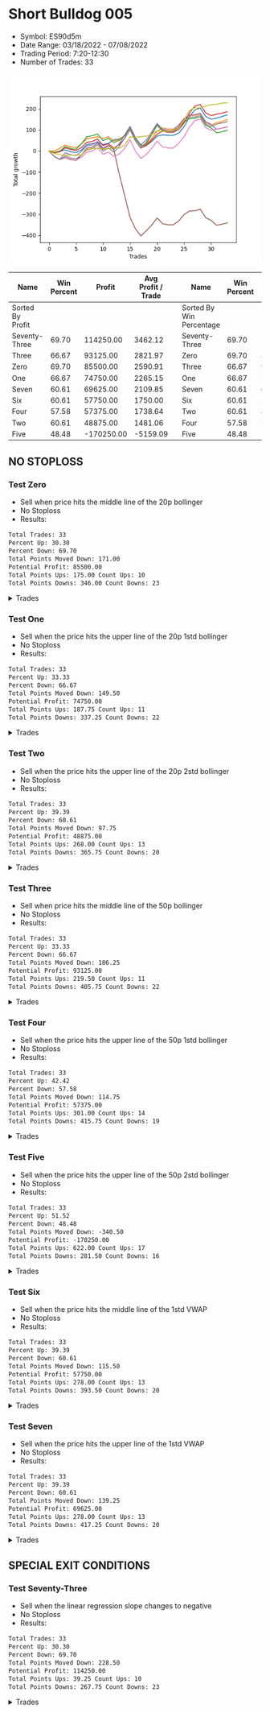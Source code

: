 # Short Bulldog 005 
- Symbol: ES90d5m
- Date Range: 03/18/2022 - 07/08/2022
- Trading Period: 7:20-12:30
- Number of Trades: 33

![Plot](ShortBulldog005ES90d5m.png)

| Name | Win Percent | Profit | Avg Profit / Trade |     | Name | Win Percent | Profit | Avg Profit / Trade |
| ---- | ----------- | ------ | ------------------ | --- | ---- | ----------- | ------ | ------------------ |
| Sorted By <br> Profit | | | | | Sorted By <br> Win Percentage ||||
| Seventy-Three | 69.70 | 114250.00 | 3462.12 |     | Seventy-Three | 69.70 | 114250.00 | 3462.12 |
| Three | 66.67 | 93125.00 | 2821.97 |     | Zero | 69.70 | 85500.00 | 2590.91 |
| Zero | 69.70 | 85500.00 | 2590.91 |     | Three | 66.67 | 93125.00 | 2821.97 |
| One | 66.67 | 74750.00 | 2265.15 |     | One | 66.67 | 74750.00 | 2265.15 |
| Seven | 60.61 | 69625.00 | 2109.85 |     | Seven | 60.61 | 69625.00 | 2109.85 |
| Six | 60.61 | 57750.00 | 1750.00 |     | Six | 60.61 | 57750.00 | 1750.00 |
| Four | 57.58 | 57375.00 | 1738.64 |     | Two | 60.61 | 48875.00 | 1481.06 |
| Two | 60.61 | 48875.00 | 1481.06 |     | Four | 57.58 | 57375.00 | 1738.64 |
| Five | 48.48 | -170250.00 | -5159.09 |     | Five | 48.48 | -170250.00 | -5159.09 |

## NO STOPLOSS

### Test Zero
* Sell when price hits the middle line of the 20p bollinger
* No Stoploss
* Results:
```
Total Trades: 33
Percent Up: 30.30
Percent Down: 69.70
Total Points Moved Down: 171.00
Potential Profit: 85500.00
Total Points Ups: 175.00 Count Ups: 10
Total Points Downs: 346.00 Count Downs: 23
```

<details><summary>Trades</summary>

<code>In: 2022-03-24 08:05:00		Out: 2022-03-24 09:25:00		Total Position Time: 80:00		Total Move Down: -7.50		Total to Date: -7.50</code> <br />
<code>In: 2022-03-24 08:30:00		Out: 2022-03-24 09:25:00		Total Position Time: 55:00		Total Move Down: 6.00		Total to Date: -1.50</code> <br />
<code>In: 2022-03-25 07:25:00		Out: 2022-03-25 08:07:45		Total Position Time: 42:45		Total Move Down: 6.50		Total to Date: 5.00</code> <br />
<code>In: 2022-03-28 12:00:00		Out: 2022-03-28 12:50:00		Total Position Time: 50:00		Total Move Down: -8.50		Total to Date: -3.50</code> <br />
<code>In: 2022-03-29 12:10:00		Out: 2022-03-29 12:50:00		Total Position Time: 40:00		Total Move Down: -4.25		Total to Date: -7.75</code> <br />
<code>In: 2022-04-06 10:50:00		Out: 2022-04-06 11:00:10		Total Position Time: 10:10		Total Move Down: 13.25		Total to Date: 5.50</code> <br />
<code>In: 2022-04-06 11:05:00		Out: 2022-04-06 11:10:10		Total Position Time: 05:10		Total Move Down: 24.75		Total to Date: 30.25</code> <br />
<code>In: 2022-04-07 12:15:00		Out: 2022-04-07 12:50:00		Total Position Time: 35:00		Total Move Down: 4.75		Total to Date: 35.00</code> <br />
<code>In: 2022-04-08 08:05:00		Out: 2022-04-08 09:15:55		Total Position Time: 70:55		Total Move Down: 7.00		Total to Date: 42.00</code> <br />
<code>In: 2022-04-13 08:05:00		Out: 2022-04-13 10:34:30		Total Position Time: 149:30		Total Move Down: -11.50		Total to Date: 30.50</code> <br />
<code>In: 2022-04-20 10:45:00		Out: 2022-04-20 11:13:35		Total Position Time: 28:35		Total Move Down: 5.75		Total to Date: 36.25</code> <br />
<code>In: 2022-04-25 11:35:00		Out: 2022-04-25 12:07:25		Total Position Time: 32:25		Total Move Down: 16.75		Total to Date: 53.00</code> <br />
<code>In: 2022-05-04 09:40:00		Out: 2022-05-04 10:50:05		Total Position Time: 70:05		Total Move Down: 4.00		Total to Date: 57.00</code> <br />
<code>In: 2022-05-04 11:05:00		Out: 2022-05-04 11:10:10		Total Position Time: 05:10		Total Move Down: 15.00		Total to Date: 72.00</code> <br />
<code>In: 2022-05-04 11:30:00		Out: 2022-05-04 11:35:10		Total Position Time: 05:10		Total Move Down: 40.75		Total to Date: 112.75</code> <br />
<code>In: 2022-05-04 11:55:00		Out: 2022-05-04 12:50:00		Total Position Time: 55:00		Total Move Down: -53.75		Total to Date: 59.00</code> <br />
<code>In: 2022-05-04 12:15:00		Out: 2022-05-04 12:50:00		Total Position Time: 35:00		Total Move Down: -34.00		Total to Date: 25.00</code> <br />
<code>In: 2022-05-16 10:35:00		Out: 2022-05-16 11:52:30		Total Position Time: 77:30		Total Move Down: 0.25		Total to Date: 25.25</code> <br />
<code>In: 2022-05-19 08:50:00		Out: 2022-05-19 09:34:10		Total Position Time: 44:10		Total Move Down: 20.00		Total to Date: 45.25</code> <br />
<code>In: 2022-05-19 12:05:00		Out: 2022-05-19 12:18:25		Total Position Time: 13:25		Total Move Down: 25.00		Total to Date: 70.25</code> <br />
<code>In: 2022-05-24 10:55:00		Out: 2022-05-24 11:48:35		Total Position Time: 53:35		Total Move Down: 6.25		Total to Date: 76.50</code> <br />
<code>In: 2022-05-25 11:35:00		Out: 2022-05-25 12:49:20		Total Position Time: 74:20		Total Move Down: -2.25		Total to Date: 74.25</code> <br />
<code>In: 2022-05-27 12:10:00		Out: 2022-05-27 12:50:00		Total Position Time: 40:00		Total Move Down: -0.25		Total to Date: 74.00</code> <br />
<code>In: 2022-05-31 09:05:00		Out: 2022-05-31 10:16:00		Total Position Time: 71:00		Total Move Down: 10.50		Total to Date: 84.50</code> <br />
<code>In: 2022-06-15 11:00:00		Out: 2022-06-15 11:05:10		Total Position Time: 05:10		Total Move Down: 30.75		Total to Date: 115.25</code> <br />
<code>In: 2022-06-15 11:45:00		Out: 2022-06-15 11:58:10		Total Position Time: 13:10		Total Move Down: 47.50		Total to Date: 162.75</code> <br />
<code>In: 2022-06-15 11:50:00		Out: 2022-06-15 11:58:10		Total Position Time: 08:10		Total Move Down: 32.75		Total to Date: 195.50</code> <br />
<code>In: 2022-06-21 12:05:00		Out: 2022-06-21 12:35:35		Total Position Time: 30:35		Total Move Down: 8.00		Total to Date: 203.50</code> <br />
<code>In: 2022-07-05 10:40:00		Out: 2022-07-05 12:50:00		Total Position Time: 130:00		Total Move Down: -40.00		Total to Date: 163.50</code> <br />
<code>In: 2022-07-05 11:40:00		Out: 2022-07-05 12:50:00		Total Position Time: 70:00		Total Move Down: -13.00		Total to Date: 150.50</code> <br />
<code>In: 2022-07-06 11:00:00		Out: 2022-07-06 11:11:35		Total Position Time: 11:35		Total Move Down: 5.50		Total to Date: 156.00</code> <br />
<code>In: 2022-07-06 11:45:00		Out: 2022-07-06 12:49:20		Total Position Time: 64:20		Total Move Down: 7.50		Total to Date: 163.50</code> <br />
<code>In: 2022-07-07 12:20:00		Out: 2022-07-07 12:38:25		Total Position Time: 18:25		Total Move Down: 7.50		Total to Date: 171.00</code> <br />


</details>

### Test One
* Sell when the price hits the upper line of the 20p 1std bollinger
* No Stoploss
* Results:
```
Total Trades: 33
Percent Up: 33.33
Percent Down: 66.67
Total Points Moved Down: 149.50
Potential Profit: 74750.00
Total Points Ups: 187.75 Count Ups: 11
Total Points Downs: 337.25 Count Downs: 22
```

<details><summary>Trades</summary>

<code>In: 2022-03-24 08:05:00		Out: 2022-03-24 09:34:05		Total Position Time: 89:05		Total Move Down: -0.25		Total to Date: -0.25</code> <br />
<code>In: 2022-03-24 08:30:00		Out: 2022-03-24 09:34:05		Total Position Time: 64:05		Total Move Down: 13.25		Total to Date: 13.00</code> <br />
<code>In: 2022-03-25 07:25:00		Out: 2022-03-25 08:09:20		Total Position Time: 44:20		Total Move Down: 15.50		Total to Date: 28.50</code> <br />
<code>In: 2022-03-28 12:00:00		Out: 2022-03-28 12:50:00		Total Position Time: 50:00		Total Move Down: -8.50		Total to Date: 20.00</code> <br />
<code>In: 2022-03-29 12:10:00		Out: 2022-03-29 12:50:00		Total Position Time: 40:00		Total Move Down: -4.25		Total to Date: 15.75</code> <br />
<code>In: 2022-04-06 10:50:00		Out: 2022-04-06 11:09:45		Total Position Time: 19:45		Total Move Down: 17.75		Total to Date: 33.50</code> <br />
<code>In: 2022-04-06 11:05:00		Out: 2022-04-06 11:10:10		Total Position Time: 05:10		Total Move Down: 24.75		Total to Date: 58.25</code> <br />
<code>In: 2022-04-07 12:15:00		Out: 2022-04-07 12:50:00		Total Position Time: 35:00		Total Move Down: 4.75		Total to Date: 63.00</code> <br />
<code>In: 2022-04-08 08:05:00		Out: 2022-04-08 10:13:40		Total Position Time: 128:40		Total Move Down: 4.25		Total to Date: 67.25</code> <br />
<code>In: 2022-04-13 08:05:00		Out: 2022-04-13 10:47:30		Total Position Time: 162:30		Total Move Down: -8.00		Total to Date: 59.25</code> <br />
<code>In: 2022-04-20 10:45:00		Out: 2022-04-20 11:17:15		Total Position Time: 32:15		Total Move Down: 8.75		Total to Date: 68.00</code> <br />
<code>In: 2022-04-25 11:35:00		Out: 2022-04-25 12:50:00		Total Position Time: 75:00		Total Move Down: -20.25		Total to Date: 47.75</code> <br />
<code>In: 2022-05-04 09:40:00		Out: 2022-05-04 11:07:25		Total Position Time: 87:25		Total Move Down: 6.75		Total to Date: 54.50</code> <br />
<code>In: 2022-05-04 11:05:00		Out: 2022-05-04 11:10:55		Total Position Time: 05:55		Total Move Down: 18.75		Total to Date: 73.25</code> <br />
<code>In: 2022-05-04 11:30:00		Out: 2022-05-04 11:35:10		Total Position Time: 05:10		Total Move Down: 40.75		Total to Date: 114.00</code> <br />
<code>In: 2022-05-04 11:55:00		Out: 2022-05-04 12:50:00		Total Position Time: 55:00		Total Move Down: -53.75		Total to Date: 60.25</code> <br />
<code>In: 2022-05-04 12:15:00		Out: 2022-05-04 12:50:00		Total Position Time: 35:00		Total Move Down: -34.00		Total to Date: 26.25</code> <br />
<code>In: 2022-05-16 10:35:00		Out: 2022-05-16 12:10:10		Total Position Time: 95:10		Total Move Down: 2.50		Total to Date: 28.75</code> <br />
<code>In: 2022-05-19 08:50:00		Out: 2022-05-19 09:40:30		Total Position Time: 50:30		Total Move Down: 30.75		Total to Date: 59.50</code> <br />
<code>In: 2022-05-19 12:05:00		Out: 2022-05-19 12:24:50		Total Position Time: 19:50		Total Move Down: 34.75		Total to Date: 94.25</code> <br />
<code>In: 2022-05-24 10:55:00		Out: 2022-05-24 11:55:10		Total Position Time: 60:10		Total Move Down: 15.25		Total to Date: 109.50</code> <br />
<code>In: 2022-05-25 11:35:00		Out: 2022-05-25 12:50:00		Total Position Time: 75:00		Total Move Down: -5.50		Total to Date: 104.00</code> <br />
<code>In: 2022-05-27 12:10:00		Out: 2022-05-27 12:50:00		Total Position Time: 40:00		Total Move Down: -0.25		Total to Date: 103.75</code> <br />
<code>In: 2022-05-31 09:05:00		Out: 2022-05-31 10:23:00		Total Position Time: 78:00		Total Move Down: 16.50		Total to Date: 120.25</code> <br />
<code>In: 2022-06-15 11:00:00		Out: 2022-06-15 11:05:10		Total Position Time: 05:10		Total Move Down: 30.75		Total to Date: 151.00</code> <br />
<code>In: 2022-06-15 11:45:00		Out: 2022-06-15 12:50:00		Total Position Time: 65:00		Total Move Down: 16.25		Total to Date: 167.25</code> <br />
<code>In: 2022-06-15 11:50:00		Out: 2022-06-15 12:50:00		Total Position Time: 60:00		Total Move Down: 1.50		Total to Date: 168.75</code> <br />
<code>In: 2022-06-21 12:05:00		Out: 2022-06-21 12:50:00		Total Position Time: 45:00		Total Move Down: 7.00		Total to Date: 175.75</code> <br />
<code>In: 2022-07-05 10:40:00		Out: 2022-07-05 12:50:00		Total Position Time: 130:00		Total Move Down: -40.00		Total to Date: 135.75</code> <br />
<code>In: 2022-07-05 11:40:00		Out: 2022-07-05 12:50:00		Total Position Time: 70:00		Total Move Down: -13.00		Total to Date: 122.75</code> <br />
<code>In: 2022-07-06 11:00:00		Out: 2022-07-06 11:12:15		Total Position Time: 12:15		Total Move Down: 11.25		Total to Date: 134.00</code> <br />
<code>In: 2022-07-06 11:45:00		Out: 2022-07-06 12:50:00		Total Position Time: 65:00		Total Move Down: 5.00		Total to Date: 139.00</code> <br />
<code>In: 2022-07-07 12:20:00		Out: 2022-07-07 12:46:45		Total Position Time: 26:45		Total Move Down: 10.50		Total to Date: 149.50</code> <br />


</details>

### Test Two
* Sell when the price hits the upper line of the 20p 2std bollinger
* No Stoploss
* Results:
```
Total Trades: 33
Percent Up: 39.39
Percent Down: 60.61
Total Points Moved Down: 97.75
Potential Profit: 48875.00
Total Points Ups: 268.00 Count Ups: 13
Total Points Downs: 365.75 Count Downs: 20
```

<details><summary>Trades</summary>

<code>In: 2022-03-24 08:05:00		Out: 2022-03-24 11:46:05		Total Position Time: 221:05		Total Move Down: -7.00		Total to Date: -7.00</code> <br />
<code>In: 2022-03-24 08:30:00		Out: 2022-03-24 11:46:05		Total Position Time: 196:05		Total Move Down: 6.50		Total to Date: -0.50</code> <br />
<code>In: 2022-03-25 07:25:00		Out: 2022-03-25 08:10:45		Total Position Time: 45:45		Total Move Down: 21.25		Total to Date: 20.75</code> <br />
<code>In: 2022-03-28 12:00:00		Out: 2022-03-28 12:50:00		Total Position Time: 50:00		Total Move Down: -8.50		Total to Date: 12.25</code> <br />
<code>In: 2022-03-29 12:10:00		Out: 2022-03-29 12:50:00		Total Position Time: 40:00		Total Move Down: -4.25		Total to Date: 8.00</code> <br />
<code>In: 2022-04-06 10:50:00		Out: 2022-04-06 11:15:15		Total Position Time: 25:15		Total Move Down: 26.25		Total to Date: 34.25</code> <br />
<code>In: 2022-04-06 11:05:00		Out: 2022-04-06 11:15:15		Total Position Time: 10:15		Total Move Down: 33.25		Total to Date: 67.50</code> <br />
<code>In: 2022-04-07 12:15:00		Out: 2022-04-07 12:50:00		Total Position Time: 35:00		Total Move Down: 4.75		Total to Date: 72.25</code> <br />
<code>In: 2022-04-08 08:05:00		Out: 2022-04-08 10:32:15		Total Position Time: 147:15		Total Move Down: 8.00		Total to Date: 80.25</code> <br />
<code>In: 2022-04-13 08:05:00		Out: 2022-04-13 12:50:00		Total Position Time: 285:00		Total Move Down: -31.25		Total to Date: 49.00</code> <br />
<code>In: 2022-04-20 10:45:00		Out: 2022-04-20 11:18:30		Total Position Time: 33:30		Total Move Down: 11.00		Total to Date: 60.00</code> <br />
<code>In: 2022-04-25 11:35:00		Out: 2022-04-25 12:50:00		Total Position Time: 75:00		Total Move Down: -20.25		Total to Date: 39.75</code> <br />
<code>In: 2022-05-04 09:40:00		Out: 2022-05-04 11:07:40		Total Position Time: 87:40		Total Move Down: 10.50		Total to Date: 50.25</code> <br />
<code>In: 2022-05-04 11:05:00		Out: 2022-05-04 11:18:35		Total Position Time: 13:35		Total Move Down: 21.50		Total to Date: 71.75</code> <br />
<code>In: 2022-05-04 11:30:00		Out: 2022-05-04 11:35:10		Total Position Time: 05:10		Total Move Down: 40.75		Total to Date: 112.50</code> <br />
<code>In: 2022-05-04 11:55:00		Out: 2022-05-04 12:50:00		Total Position Time: 55:00		Total Move Down: -53.75		Total to Date: 58.75</code> <br />
<code>In: 2022-05-04 12:15:00		Out: 2022-05-04 12:50:00		Total Position Time: 35:00		Total Move Down: -34.00		Total to Date: 24.75</code> <br />
<code>In: 2022-05-16 10:35:00		Out: 2022-05-16 12:13:35		Total Position Time: 98:35		Total Move Down: 8.50		Total to Date: 33.25</code> <br />
<code>In: 2022-05-19 08:50:00		Out: 2022-05-19 10:13:35		Total Position Time: 83:35		Total Move Down: 44.00		Total to Date: 77.25</code> <br />
<code>In: 2022-05-19 12:05:00		Out: 2022-05-19 12:36:30		Total Position Time: 31:30		Total Move Down: 44.50		Total to Date: 121.75</code> <br />
<code>In: 2022-05-24 10:55:00		Out: 2022-05-24 12:50:00		Total Position Time: 115:00		Total Move Down: -27.25		Total to Date: 94.50</code> <br />
<code>In: 2022-05-25 11:35:00		Out: 2022-05-25 12:50:00		Total Position Time: 75:00		Total Move Down: -5.50		Total to Date: 89.00</code> <br />
<code>In: 2022-05-27 12:10:00		Out: 2022-05-27 12:50:00		Total Position Time: 40:00		Total Move Down: -0.25		Total to Date: 88.75</code> <br />
<code>In: 2022-05-31 09:05:00		Out: 2022-05-31 11:46:00		Total Position Time: 161:00		Total Move Down: 17.75		Total to Date: 106.50</code> <br />
<code>In: 2022-06-15 11:00:00		Out: 2022-06-15 11:05:10		Total Position Time: 05:10		Total Move Down: 30.75		Total to Date: 137.25</code> <br />
<code>In: 2022-06-15 11:45:00		Out: 2022-06-15 12:50:00		Total Position Time: 65:00		Total Move Down: 16.25		Total to Date: 153.50</code> <br />
<code>In: 2022-06-15 11:50:00		Out: 2022-06-15 12:50:00		Total Position Time: 60:00		Total Move Down: 1.50		Total to Date: 155.00</code> <br />
<code>In: 2022-06-21 12:05:00		Out: 2022-06-21 12:50:00		Total Position Time: 45:00		Total Move Down: 7.00		Total to Date: 162.00</code> <br />
<code>In: 2022-07-05 10:40:00		Out: 2022-07-05 12:50:00		Total Position Time: 130:00		Total Move Down: -40.00		Total to Date: 122.00</code> <br />
<code>In: 2022-07-05 11:40:00		Out: 2022-07-05 12:50:00		Total Position Time: 70:00		Total Move Down: -13.00		Total to Date: 109.00</code> <br />
<code>In: 2022-07-06 11:00:00		Out: 2022-07-06 12:50:00		Total Position Time: 110:00		Total Move Down: -23.00		Total to Date: 86.00</code> <br />
<code>In: 2022-07-06 11:45:00		Out: 2022-07-06 12:50:00		Total Position Time: 65:00		Total Move Down: 5.00		Total to Date: 91.00</code> <br />
<code>In: 2022-07-07 12:20:00		Out: 2022-07-07 12:50:00		Total Position Time: 30:00		Total Move Down: 6.75		Total to Date: 97.75</code> <br />


</details>

### Test Three
* Sell when price hits the middle line of the 50p bollinger
* No Stoploss
* Results:
```
Total Trades: 33
Percent Up: 33.33
Percent Down: 66.67
Total Points Moved Down: 186.25
Potential Profit: 93125.00
Total Points Ups: 219.50 Count Ups: 11
Total Points Downs: 405.75 Count Downs: 22
```

<details><summary>Trades</summary>

<code>In: 2022-03-24 08:05:00		Out: 2022-03-24 11:45:20		Total Position Time: 220:20		Total Move Down: -8.75		Total to Date: -8.75</code> <br />
<code>In: 2022-03-24 08:30:00		Out: 2022-03-24 11:45:20		Total Position Time: 195:20		Total Move Down: 4.75		Total to Date: -4.00</code> <br />
<code>In: 2022-03-25 07:25:00		Out: 2022-03-25 08:10:15		Total Position Time: 45:15		Total Move Down: 19.50		Total to Date: 15.50</code> <br />
<code>In: 2022-03-28 12:00:00		Out: 2022-03-28 12:50:00		Total Position Time: 50:00		Total Move Down: -8.50		Total to Date: 7.00</code> <br />
<code>In: 2022-03-29 12:10:00		Out: 2022-03-29 12:50:00		Total Position Time: 40:00		Total Move Down: -4.25		Total to Date: 2.75</code> <br />
<code>In: 2022-04-06 10:50:00		Out: 2022-04-06 11:08:35		Total Position Time: 18:35		Total Move Down: 13.25		Total to Date: 16.00</code> <br />
<code>In: 2022-04-06 11:05:00		Out: 2022-04-06 11:10:10		Total Position Time: 05:10		Total Move Down: 24.75		Total to Date: 40.75</code> <br />
<code>In: 2022-04-07 12:15:00		Out: 2022-04-07 12:50:00		Total Position Time: 35:00		Total Move Down: 4.75		Total to Date: 45.50</code> <br />
<code>In: 2022-04-08 08:05:00		Out: 2022-04-08 10:43:05		Total Position Time: 158:05		Total Move Down: 11.00		Total to Date: 56.50</code> <br />
<code>In: 2022-04-13 08:05:00		Out: 2022-04-13 12:50:00		Total Position Time: 285:00		Total Move Down: -31.25		Total to Date: 25.25</code> <br />
<code>In: 2022-04-20 10:45:00		Out: 2022-04-20 11:17:40		Total Position Time: 32:40		Total Move Down: 9.00		Total to Date: 34.25</code> <br />
<code>In: 2022-04-25 11:35:00		Out: 2022-04-25 12:50:00		Total Position Time: 75:00		Total Move Down: -20.25		Total to Date: 14.00</code> <br />
<code>In: 2022-05-04 09:40:00		Out: 2022-05-04 11:20:50		Total Position Time: 100:50		Total Move Down: 16.25		Total to Date: 30.25</code> <br />
<code>In: 2022-05-04 11:05:00		Out: 2022-05-04 11:20:50		Total Position Time: 15:50		Total Move Down: 30.25		Total to Date: 60.50</code> <br />
<code>In: 2022-05-04 11:30:00		Out: 2022-05-04 11:35:10		Total Position Time: 05:10		Total Move Down: 40.75		Total to Date: 101.25</code> <br />
<code>In: 2022-05-04 11:55:00		Out: 2022-05-04 12:50:00		Total Position Time: 55:00		Total Move Down: -53.75		Total to Date: 47.50</code> <br />
<code>In: 2022-05-04 12:15:00		Out: 2022-05-04 12:50:00		Total Position Time: 35:00		Total Move Down: -34.00		Total to Date: 13.50</code> <br />
<code>In: 2022-05-16 10:35:00		Out: 2022-05-16 12:17:45		Total Position Time: 102:45		Total Move Down: 12.50		Total to Date: 26.00</code> <br />
<code>In: 2022-05-19 08:50:00		Out: 2022-05-19 09:37:05		Total Position Time: 47:05		Total Move Down: 25.75		Total to Date: 51.75</code> <br />
<code>In: 2022-05-19 12:05:00		Out: 2022-05-19 12:21:15		Total Position Time: 16:15		Total Move Down: 27.50		Total to Date: 79.25</code> <br />
<code>In: 2022-05-24 10:55:00		Out: 2022-05-24 11:55:10		Total Position Time: 60:10		Total Move Down: 15.25		Total to Date: 94.50</code> <br />
<code>In: 2022-05-25 11:35:00		Out: 2022-05-25 12:50:00		Total Position Time: 75:00		Total Move Down: -5.50		Total to Date: 89.00</code> <br />
<code>In: 2022-05-27 12:10:00		Out: 2022-05-27 12:50:00		Total Position Time: 40:00		Total Move Down: -0.25		Total to Date: 88.75</code> <br />
<code>In: 2022-05-31 09:05:00		Out: 2022-05-31 11:45:05		Total Position Time: 160:05		Total Move Down: 13.50		Total to Date: 102.25</code> <br />
<code>In: 2022-06-15 11:00:00		Out: 2022-06-15 11:05:10		Total Position Time: 05:10		Total Move Down: 30.75		Total to Date: 133.00</code> <br />
<code>In: 2022-06-15 11:45:00		Out: 2022-06-15 11:58:10		Total Position Time: 13:10		Total Move Down: 47.50		Total to Date: 180.50</code> <br />
<code>In: 2022-06-15 11:50:00		Out: 2022-06-15 11:58:10		Total Position Time: 08:10		Total Move Down: 32.75		Total to Date: 213.25</code> <br />
<code>In: 2022-06-21 12:05:00		Out: 2022-06-21 12:50:00		Total Position Time: 45:00		Total Move Down: 7.00		Total to Date: 220.25</code> <br />
<code>In: 2022-07-05 10:40:00		Out: 2022-07-05 12:50:00		Total Position Time: 130:00		Total Move Down: -40.00		Total to Date: 180.25</code> <br />
<code>In: 2022-07-05 11:40:00		Out: 2022-07-05 12:50:00		Total Position Time: 70:00		Total Move Down: -13.00		Total to Date: 167.25</code> <br />
<code>In: 2022-07-06 11:00:00		Out: 2022-07-06 11:11:50		Total Position Time: 11:50		Total Move Down: 7.25		Total to Date: 174.50</code> <br />
<code>In: 2022-07-06 11:45:00		Out: 2022-07-06 12:50:00		Total Position Time: 65:00		Total Move Down: 5.00		Total to Date: 179.50</code> <br />
<code>In: 2022-07-07 12:20:00		Out: 2022-07-07 12:50:00		Total Position Time: 30:00		Total Move Down: 6.75		Total to Date: 186.25</code> <br />


</details>

### Test Four
* Sell when the price hits the upper line of the 50p 1std bollinger
* No Stoploss
* Results:
```
Total Trades: 33
Percent Up: 42.42
Percent Down: 57.58
Total Points Moved Down: 114.75
Potential Profit: 57375.00
Total Points Ups: 301.00 Count Ups: 14
Total Points Downs: 415.75 Count Downs: 19
```

<details><summary>Trades</summary>

<code>In: 2022-03-24 08:05:00		Out: 2022-03-24 12:50:00		Total Position Time: 285:00		Total Move Down: -26.75		Total to Date: -26.75</code> <br />
<code>In: 2022-03-24 08:30:00		Out: 2022-03-24 12:50:00		Total Position Time: 260:00		Total Move Down: -13.25		Total to Date: -40.00</code> <br />
<code>In: 2022-03-25 07:25:00		Out: 2022-03-25 08:26:20		Total Position Time: 61:20		Total Move Down: 31.25		Total to Date: -8.75</code> <br />
<code>In: 2022-03-28 12:00:00		Out: 2022-03-28 12:50:00		Total Position Time: 50:00		Total Move Down: -8.50		Total to Date: -17.25</code> <br />
<code>In: 2022-03-29 12:10:00		Out: 2022-03-29 12:50:00		Total Position Time: 40:00		Total Move Down: -4.25		Total to Date: -21.50</code> <br />
<code>In: 2022-04-06 10:50:00		Out: 2022-04-06 11:11:20		Total Position Time: 21:20		Total Move Down: 19.25		Total to Date: -2.25</code> <br />
<code>In: 2022-04-06 11:05:00		Out: 2022-04-06 11:11:20		Total Position Time: 06:20		Total Move Down: 26.25		Total to Date: 24.00</code> <br />
<code>In: 2022-04-07 12:15:00		Out: 2022-04-07 12:50:00		Total Position Time: 35:00		Total Move Down: 4.75		Total to Date: 28.75</code> <br />
<code>In: 2022-04-08 08:05:00		Out: 2022-04-08 11:25:05		Total Position Time: 200:05		Total Move Down: 16.00		Total to Date: 44.75</code> <br />
<code>In: 2022-04-13 08:05:00		Out: 2022-04-13 12:50:00		Total Position Time: 285:00		Total Move Down: -31.25		Total to Date: 13.50</code> <br />
<code>In: 2022-04-20 10:45:00		Out: 2022-04-20 11:25:50		Total Position Time: 40:50		Total Move Down: 13.50		Total to Date: 27.00</code> <br />
<code>In: 2022-04-25 11:35:00		Out: 2022-04-25 12:50:00		Total Position Time: 75:00		Total Move Down: -20.25		Total to Date: 6.75</code> <br />
<code>In: 2022-05-04 09:40:00		Out: 2022-05-04 11:34:10		Total Position Time: 114:10		Total Move Down: 27.75		Total to Date: 34.50</code> <br />
<code>In: 2022-05-04 11:05:00		Out: 2022-05-04 11:34:10		Total Position Time: 29:10		Total Move Down: 41.75		Total to Date: 76.25</code> <br />
<code>In: 2022-05-04 11:30:00		Out: 2022-05-04 11:35:10		Total Position Time: 05:10		Total Move Down: 40.75		Total to Date: 117.00</code> <br />
<code>In: 2022-05-04 11:55:00		Out: 2022-05-04 12:50:00		Total Position Time: 55:00		Total Move Down: -53.75		Total to Date: 63.25</code> <br />
<code>In: 2022-05-04 12:15:00		Out: 2022-05-04 12:50:00		Total Position Time: 35:00		Total Move Down: -34.00		Total to Date: 29.25</code> <br />
<code>In: 2022-05-16 10:35:00		Out: 2022-05-16 12:35:20		Total Position Time: 120:20		Total Move Down: 22.25		Total to Date: 51.50</code> <br />
<code>In: 2022-05-19 08:50:00		Out: 2022-05-19 09:45:45		Total Position Time: 55:45		Total Move Down: 38.50		Total to Date: 90.00</code> <br />
<code>In: 2022-05-19 12:05:00		Out: 2022-05-19 12:30:05		Total Position Time: 25:05		Total Move Down: 40.50		Total to Date: 130.50</code> <br />
<code>In: 2022-05-24 10:55:00		Out: 2022-05-24 12:50:00		Total Position Time: 115:00		Total Move Down: -27.25		Total to Date: 103.25</code> <br />
<code>In: 2022-05-25 11:35:00		Out: 2022-05-25 12:50:00		Total Position Time: 75:00		Total Move Down: -5.50		Total to Date: 97.75</code> <br />
<code>In: 2022-05-27 12:10:00		Out: 2022-05-27 12:50:00		Total Position Time: 40:00		Total Move Down: -0.25		Total to Date: 97.50</code> <br />
<code>In: 2022-05-31 09:05:00		Out: 2022-05-31 11:54:40		Total Position Time: 169:40		Total Move Down: 26.00		Total to Date: 123.50</code> <br />
<code>In: 2022-06-15 11:00:00		Out: 2022-06-15 11:05:10		Total Position Time: 05:10		Total Move Down: 30.75		Total to Date: 154.25</code> <br />
<code>In: 2022-06-15 11:45:00		Out: 2022-06-15 12:50:00		Total Position Time: 65:00		Total Move Down: 16.25		Total to Date: 170.50</code> <br />
<code>In: 2022-06-15 11:50:00		Out: 2022-06-15 12:50:00		Total Position Time: 60:00		Total Move Down: 1.50		Total to Date: 172.00</code> <br />
<code>In: 2022-06-21 12:05:00		Out: 2022-06-21 12:50:00		Total Position Time: 45:00		Total Move Down: 7.00		Total to Date: 179.00</code> <br />
<code>In: 2022-07-05 10:40:00		Out: 2022-07-05 12:50:00		Total Position Time: 130:00		Total Move Down: -40.00		Total to Date: 139.00</code> <br />
<code>In: 2022-07-05 11:40:00		Out: 2022-07-05 12:50:00		Total Position Time: 70:00		Total Move Down: -13.00		Total to Date: 126.00</code> <br />
<code>In: 2022-07-06 11:00:00		Out: 2022-07-06 12:50:00		Total Position Time: 110:00		Total Move Down: -23.00		Total to Date: 103.00</code> <br />
<code>In: 2022-07-06 11:45:00		Out: 2022-07-06 12:50:00		Total Position Time: 65:00		Total Move Down: 5.00		Total to Date: 108.00</code> <br />
<code>In: 2022-07-07 12:20:00		Out: 2022-07-07 12:50:00		Total Position Time: 30:00		Total Move Down: 6.75		Total to Date: 114.75</code> <br />


</details>

### Test Five
* Sell when the price hits the upper line of the 50p 2std bollinger
* No Stoploss
* Results:
```
Total Trades: 33
Percent Up: 51.52
Percent Down: 48.48
Total Points Moved Down: -340.50
Potential Profit: -170250.00
Total Points Ups: 622.00 Count Ups: 17
Total Points Downs: 281.50 Count Downs: 16
```

<details><summary>Trades</summary>

<code>In: 2022-03-24 08:05:00		Out: 2022-03-24 12:50:00		Total Position Time: 285:00		Total Move Down: -26.75		Total to Date: -26.75</code> <br />
<code>In: 2022-03-24 08:30:00		Out: 2022-03-24 12:50:00		Total Position Time: 260:00		Total Move Down: -13.25		Total to Date: -40.00</code> <br />
<code>In: 2022-03-25 07:25:00		Out: 2022-03-25 12:50:00		Total Position Time: 325:00		Total Move Down: 7.75		Total to Date: -32.25</code> <br />
<code>In: 2022-03-28 12:00:00		Out: 2022-03-28 12:50:00		Total Position Time: 50:00		Total Move Down: -8.50		Total to Date: -40.75</code> <br />
<code>In: 2022-03-29 12:10:00		Out: 2022-03-29 12:50:00		Total Position Time: 40:00		Total Move Down: -4.25		Total to Date: -45.00</code> <br />
<code>In: 2022-04-06 10:50:00		Out: 2022-04-06 11:15:05		Total Position Time: 25:05		Total Move Down: 25.50		Total to Date: -19.50</code> <br />
<code>In: 2022-04-06 11:05:00		Out: 2022-04-06 11:15:05		Total Position Time: 10:05		Total Move Down: 32.50		Total to Date: 13.00</code> <br />
<code>In: 2022-04-07 12:15:00		Out: 2022-04-07 12:50:00		Total Position Time: 35:00		Total Move Down: 4.75		Total to Date: 17.75</code> <br />
<code>In: 2022-04-08 08:05:00		Out: 2022-04-08 12:50:00		Total Position Time: 285:00		Total Move Down: 20.25		Total to Date: 38.00</code> <br />
<code>In: 2022-04-13 08:05:00		Out: 2022-04-13 12:50:00		Total Position Time: 285:00		Total Move Down: -31.25		Total to Date: 6.75</code> <br />
<code>In: 2022-04-20 10:45:00		Out: 2022-04-20 11:35:45		Total Position Time: 50:45		Total Move Down: 19.25		Total to Date: 26.00</code> <br />
<code>In: 2022-04-25 11:35:00		Out: 2022-04-25 12:50:00		Total Position Time: 75:00		Total Move Down: -20.25		Total to Date: 5.75</code> <br />
<code>In: 2022-05-04 09:40:00		Out: 2022-05-04 12:50:00		Total Position Time: 190:00		Total Move Down: -115.75		Total to Date: -110.00</code> <br />
<code>In: 2022-05-04 11:05:00		Out: 2022-05-04 12:50:00		Total Position Time: 105:00		Total Move Down: -101.75		Total to Date: -211.75</code> <br />
<code>In: 2022-05-04 11:30:00		Out: 2022-05-04 12:50:00		Total Position Time: 80:00		Total Move Down: -103.50		Total to Date: -315.25</code> <br />
<code>In: 2022-05-04 11:55:00		Out: 2022-05-04 12:50:00		Total Position Time: 55:00		Total Move Down: -53.75		Total to Date: -369.00</code> <br />
<code>In: 2022-05-04 12:15:00		Out: 2022-05-04 12:50:00		Total Position Time: 35:00		Total Move Down: -34.00		Total to Date: -403.00</code> <br />
<code>In: 2022-05-16 10:35:00		Out: 2022-05-16 12:50:00		Total Position Time: 135:00		Total Move Down: 24.75		Total to Date: -378.25</code> <br />
<code>In: 2022-05-19 08:50:00		Out: 2022-05-19 12:50:00		Total Position Time: 240:00		Total Move Down: 27.00		Total to Date: -351.25</code> <br />
<code>In: 2022-05-19 12:05:00		Out: 2022-05-19 12:50:00		Total Position Time: 45:00		Total Move Down: 34.00		Total to Date: -317.25</code> <br />
<code>In: 2022-05-24 10:55:00		Out: 2022-05-24 12:50:00		Total Position Time: 115:00		Total Move Down: -27.25		Total to Date: -344.50</code> <br />
<code>In: 2022-05-25 11:35:00		Out: 2022-05-25 12:50:00		Total Position Time: 75:00		Total Move Down: -5.50		Total to Date: -350.00</code> <br />
<code>In: 2022-05-27 12:10:00		Out: 2022-05-27 12:50:00		Total Position Time: 40:00		Total Move Down: -0.25		Total to Date: -350.25</code> <br />
<code>In: 2022-05-31 09:05:00		Out: 2022-05-31 12:50:00		Total Position Time: 225:00		Total Move Down: 18.50		Total to Date: -331.75</code> <br />
<code>In: 2022-06-15 11:00:00		Out: 2022-06-15 11:05:10		Total Position Time: 05:10		Total Move Down: 30.75		Total to Date: -301.00</code> <br />
<code>In: 2022-06-15 11:45:00		Out: 2022-06-15 12:50:00		Total Position Time: 65:00		Total Move Down: 16.25		Total to Date: -284.75</code> <br />
<code>In: 2022-06-15 11:50:00		Out: 2022-06-15 12:50:00		Total Position Time: 60:00		Total Move Down: 1.50		Total to Date: -283.25</code> <br />
<code>In: 2022-06-21 12:05:00		Out: 2022-06-21 12:50:00		Total Position Time: 45:00		Total Move Down: 7.00		Total to Date: -276.25</code> <br />
<code>In: 2022-07-05 10:40:00		Out: 2022-07-05 12:50:00		Total Position Time: 130:00		Total Move Down: -40.00		Total to Date: -316.25</code> <br />
<code>In: 2022-07-05 11:40:00		Out: 2022-07-05 12:50:00		Total Position Time: 70:00		Total Move Down: -13.00		Total to Date: -329.25</code> <br />
<code>In: 2022-07-06 11:00:00		Out: 2022-07-06 12:50:00		Total Position Time: 110:00		Total Move Down: -23.00		Total to Date: -352.25</code> <br />
<code>In: 2022-07-06 11:45:00		Out: 2022-07-06 12:50:00		Total Position Time: 65:00		Total Move Down: 5.00		Total to Date: -347.25</code> <br />
<code>In: 2022-07-07 12:20:00		Out: 2022-07-07 12:50:00		Total Position Time: 30:00		Total Move Down: 6.75		Total to Date: -340.50</code> <br />


</details>

### Test Six
* Sell when the price hits the middle line of the 1std VWAP
* No Stoploss
* Results:
```
Total Trades: 33
Percent Up: 39.39
Percent Down: 60.61
Total Points Moved Down: 115.50
Potential Profit: 57750.00
Total Points Ups: 278.00 Count Ups: 13
Total Points Downs: 393.50 Count Downs: 20
```

<details><summary>Trades</summary>

<code>In: 2022-03-24 08:05:00		Out: 2022-03-24 12:50:00		Total Position Time: 285:00		Total Move Down: -26.75		Total to Date: -26.75</code> <br />
<code>In: 2022-03-24 08:30:00		Out: 2022-03-24 12:50:00		Total Position Time: 260:00		Total Move Down: -13.25		Total to Date: -40.00</code> <br />
<code>In: 2022-03-25 07:25:00		Out: 2022-03-25 08:08:15		Total Position Time: 43:15		Total Move Down: 9.50		Total to Date: -30.50</code> <br />
<code>In: 2022-03-28 12:00:00		Out: 2022-03-28 12:50:00		Total Position Time: 50:00		Total Move Down: -8.50		Total to Date: -39.00</code> <br />
<code>In: 2022-03-29 12:10:00		Out: 2022-03-29 12:50:00		Total Position Time: 40:00		Total Move Down: -4.25		Total to Date: -43.25</code> <br />
<code>In: 2022-04-06 10:50:00		Out: 2022-04-06 11:00:10		Total Position Time: 10:10		Total Move Down: 13.25		Total to Date: -30.00</code> <br />
<code>In: 2022-04-06 11:05:00		Out: 2022-04-06 11:10:10		Total Position Time: 05:10		Total Move Down: 24.75		Total to Date: -5.25</code> <br />
<code>In: 2022-04-07 12:15:00		Out: 2022-04-07 12:50:00		Total Position Time: 35:00		Total Move Down: 4.75		Total to Date: -0.50</code> <br />
<code>In: 2022-04-08 08:05:00		Out: 2022-04-08 11:25:05		Total Position Time: 200:05		Total Move Down: 16.00		Total to Date: 15.50</code> <br />
<code>In: 2022-04-13 08:05:00		Out: 2022-04-13 12:50:00		Total Position Time: 285:00		Total Move Down: -31.25		Total to Date: -15.75</code> <br />
<code>In: 2022-04-20 10:45:00		Out: 2022-04-20 11:18:20		Total Position Time: 33:20		Total Move Down: 9.75		Total to Date: -6.00</code> <br />
<code>In: 2022-04-25 11:35:00		Out: 2022-04-25 12:50:00		Total Position Time: 75:00		Total Move Down: -20.25		Total to Date: -26.25</code> <br />
<code>In: 2022-05-04 09:40:00		Out: 2022-05-04 11:20:20		Total Position Time: 100:20		Total Move Down: 12.00		Total to Date: -14.25</code> <br />
<code>In: 2022-05-04 11:05:00		Out: 2022-05-04 11:20:20		Total Position Time: 15:20		Total Move Down: 26.00		Total to Date: 11.75</code> <br />
<code>In: 2022-05-04 11:30:00		Out: 2022-05-04 11:35:10		Total Position Time: 05:10		Total Move Down: 40.75		Total to Date: 52.50</code> <br />
<code>In: 2022-05-04 11:55:00		Out: 2022-05-04 12:50:00		Total Position Time: 55:00		Total Move Down: -53.75		Total to Date: -1.25</code> <br />
<code>In: 2022-05-04 12:15:00		Out: 2022-05-04 12:50:00		Total Position Time: 35:00		Total Move Down: -34.00		Total to Date: -35.25</code> <br />
<code>In: 2022-05-16 10:35:00		Out: 2022-05-16 12:34:05		Total Position Time: 119:05		Total Move Down: 19.00		Total to Date: -16.25</code> <br />
<code>In: 2022-05-19 08:50:00		Out: 2022-05-19 09:39:15		Total Position Time: 49:15		Total Move Down: 29.00		Total to Date: 12.75</code> <br />
<code>In: 2022-05-19 12:05:00		Out: 2022-05-19 12:24:45		Total Position Time: 19:45		Total Move Down: 34.00		Total to Date: 46.75</code> <br />
<code>In: 2022-05-24 10:55:00		Out: 2022-05-24 12:50:00		Total Position Time: 115:00		Total Move Down: -27.25		Total to Date: 19.50</code> <br />
<code>In: 2022-05-25 11:35:00		Out: 2022-05-25 12:50:00		Total Position Time: 75:00		Total Move Down: -5.50		Total to Date: 14.00</code> <br />
<code>In: 2022-05-27 12:10:00		Out: 2022-05-27 12:50:00		Total Position Time: 40:00		Total Move Down: -0.25		Total to Date: 13.75</code> <br />
<code>In: 2022-05-31 09:05:00		Out: 2022-05-31 11:48:35		Total Position Time: 163:35		Total Move Down: 23.50		Total to Date: 37.25</code> <br />
<code>In: 2022-06-15 11:00:00		Out: 2022-06-15 11:05:10		Total Position Time: 05:10		Total Move Down: 30.75		Total to Date: 68.00</code> <br />
<code>In: 2022-06-15 11:45:00		Out: 2022-06-15 11:57:55		Total Position Time: 12:55		Total Move Down: 45.50		Total to Date: 113.50</code> <br />
<code>In: 2022-06-15 11:50:00		Out: 2022-06-15 11:57:55		Total Position Time: 07:55		Total Move Down: 30.75		Total to Date: 144.25</code> <br />
<code>In: 2022-06-21 12:05:00		Out: 2022-06-21 12:50:00		Total Position Time: 45:00		Total Move Down: 7.00		Total to Date: 151.25</code> <br />
<code>In: 2022-07-05 10:40:00		Out: 2022-07-05 12:50:00		Total Position Time: 130:00		Total Move Down: -40.00		Total to Date: 111.25</code> <br />
<code>In: 2022-07-05 11:40:00		Out: 2022-07-05 12:50:00		Total Position Time: 70:00		Total Move Down: -13.00		Total to Date: 98.25</code> <br />
<code>In: 2022-07-06 11:00:00		Out: 2022-07-06 11:11:35		Total Position Time: 11:35		Total Move Down: 5.50		Total to Date: 103.75</code> <br />
<code>In: 2022-07-06 11:45:00		Out: 2022-07-06 12:50:00		Total Position Time: 65:00		Total Move Down: 5.00		Total to Date: 108.75</code> <br />
<code>In: 2022-07-07 12:20:00		Out: 2022-07-07 12:50:00		Total Position Time: 30:00		Total Move Down: 6.75		Total to Date: 115.50</code> <br />


</details>

### Test Seven
* Sell when the price hits the upper line of the 1std VWAP
* No Stoploss
* Results:
```
Total Trades: 33
Percent Up: 39.39
Percent Down: 60.61
Total Points Moved Down: 139.25
Potential Profit: 69625.00
Total Points Ups: 278.00 Count Ups: 13
Total Points Downs: 417.25 Count Downs: 20
```

<details><summary>Trades</summary>

<code>In: 2022-03-24 08:05:00		Out: 2022-03-24 12:50:00		Total Position Time: 285:00		Total Move Down: -26.75		Total to Date: -26.75</code> <br />
<code>In: 2022-03-24 08:30:00		Out: 2022-03-24 12:50:00		Total Position Time: 260:00		Total Move Down: -13.25		Total to Date: -40.00</code> <br />
<code>In: 2022-03-25 07:25:00		Out: 2022-03-25 08:09:20		Total Position Time: 44:20		Total Move Down: 15.50		Total to Date: -24.50</code> <br />
<code>In: 2022-03-28 12:00:00		Out: 2022-03-28 12:50:00		Total Position Time: 50:00		Total Move Down: -8.50		Total to Date: -33.00</code> <br />
<code>In: 2022-03-29 12:10:00		Out: 2022-03-29 12:50:00		Total Position Time: 40:00		Total Move Down: -4.25		Total to Date: -37.25</code> <br />
<code>In: 2022-04-06 10:50:00		Out: 2022-04-06 11:09:40		Total Position Time: 19:40		Total Move Down: 17.50		Total to Date: -19.75</code> <br />
<code>In: 2022-04-06 11:05:00		Out: 2022-04-06 11:10:10		Total Position Time: 05:10		Total Move Down: 24.75		Total to Date: 5.00</code> <br />
<code>In: 2022-04-07 12:15:00		Out: 2022-04-07 12:50:00		Total Position Time: 35:00		Total Move Down: 4.75		Total to Date: 9.75</code> <br />
<code>In: 2022-04-08 08:05:00		Out: 2022-04-08 12:50:00		Total Position Time: 285:00		Total Move Down: 20.25		Total to Date: 30.00</code> <br />
<code>In: 2022-04-13 08:05:00		Out: 2022-04-13 12:50:00		Total Position Time: 285:00		Total Move Down: -31.25		Total to Date: -1.25</code> <br />
<code>In: 2022-04-20 10:45:00		Out: 2022-04-20 11:30:15		Total Position Time: 45:15		Total Move Down: 16.00		Total to Date: 14.75</code> <br />
<code>In: 2022-04-25 11:35:00		Out: 2022-04-25 12:50:00		Total Position Time: 75:00		Total Move Down: -20.25		Total to Date: -5.50</code> <br />
<code>In: 2022-05-04 09:40:00		Out: 2022-05-04 11:34:05		Total Position Time: 114:05		Total Move Down: 27.00		Total to Date: 21.50</code> <br />
<code>In: 2022-05-04 11:05:00		Out: 2022-05-04 11:34:05		Total Position Time: 29:05		Total Move Down: 41.00		Total to Date: 62.50</code> <br />
<code>In: 2022-05-04 11:30:00		Out: 2022-05-04 11:35:10		Total Position Time: 05:10		Total Move Down: 40.75		Total to Date: 103.25</code> <br />
<code>In: 2022-05-04 11:55:00		Out: 2022-05-04 12:50:00		Total Position Time: 55:00		Total Move Down: -53.75		Total to Date: 49.50</code> <br />
<code>In: 2022-05-04 12:15:00		Out: 2022-05-04 12:50:00		Total Position Time: 35:00		Total Move Down: -34.00		Total to Date: 15.50</code> <br />
<code>In: 2022-05-16 10:35:00		Out: 2022-05-16 12:50:00		Total Position Time: 135:00		Total Move Down: 24.75		Total to Date: 40.25</code> <br />
<code>In: 2022-05-19 08:50:00		Out: 2022-05-19 09:47:35		Total Position Time: 57:35		Total Move Down: 41.25		Total to Date: 81.50</code> <br />
<code>In: 2022-05-19 12:05:00		Out: 2022-05-19 12:42:25		Total Position Time: 37:25		Total Move Down: 46.00		Total to Date: 127.50</code> <br />
<code>In: 2022-05-24 10:55:00		Out: 2022-05-24 12:50:00		Total Position Time: 115:00		Total Move Down: -27.25		Total to Date: 100.25</code> <br />
<code>In: 2022-05-25 11:35:00		Out: 2022-05-25 12:50:00		Total Position Time: 75:00		Total Move Down: -5.50		Total to Date: 94.75</code> <br />
<code>In: 2022-05-27 12:10:00		Out: 2022-05-27 12:50:00		Total Position Time: 40:00		Total Move Down: -0.25		Total to Date: 94.50</code> <br />
<code>In: 2022-05-31 09:05:00		Out: 2022-05-31 12:50:00		Total Position Time: 225:00		Total Move Down: 18.50		Total to Date: 113.00</code> <br />
<code>In: 2022-06-15 11:00:00		Out: 2022-06-15 11:05:10		Total Position Time: 05:10		Total Move Down: 30.75		Total to Date: 143.75</code> <br />
<code>In: 2022-06-15 11:45:00		Out: 2022-06-15 12:50:00		Total Position Time: 65:00		Total Move Down: 16.25		Total to Date: 160.00</code> <br />
<code>In: 2022-06-15 11:50:00		Out: 2022-06-15 12:50:00		Total Position Time: 60:00		Total Move Down: 1.50		Total to Date: 161.50</code> <br />
<code>In: 2022-06-21 12:05:00		Out: 2022-06-21 12:50:00		Total Position Time: 45:00		Total Move Down: 7.00		Total to Date: 168.50</code> <br />
<code>In: 2022-07-05 10:40:00		Out: 2022-07-05 12:50:00		Total Position Time: 130:00		Total Move Down: -40.00		Total to Date: 128.50</code> <br />
<code>In: 2022-07-05 11:40:00		Out: 2022-07-05 12:50:00		Total Position Time: 70:00		Total Move Down: -13.00		Total to Date: 115.50</code> <br />
<code>In: 2022-07-06 11:00:00		Out: 2022-07-06 11:12:25		Total Position Time: 12:25		Total Move Down: 12.00		Total to Date: 127.50</code> <br />
<code>In: 2022-07-06 11:45:00		Out: 2022-07-06 12:50:00		Total Position Time: 65:00		Total Move Down: 5.00		Total to Date: 132.50</code> <br />
<code>In: 2022-07-07 12:20:00		Out: 2022-07-07 12:50:00		Total Position Time: 30:00		Total Move Down: 6.75		Total to Date: 139.25</code> <br />


</details>

## SPECIAL EXIT CONDITIONS 

### Test Seventy-Three
* Sell when the linear regression slope changes to negative
* No Stoploss
* Results:
```
Total Trades: 33
Percent Up: 30.30
Percent Down: 69.70
Total Points Moved Down: 228.50
Potential Profit: 114250.00
Total Points Ups: 39.25 Count Ups: 10
Total Points Downs: 267.75 Count Downs: 23
```

<details><summary>Trades</summary>

<code>In: 2022-03-24 08:05:00		Out: 2022-03-24 08:28:05		Total Position Time: 23:05		Total Move Down: -11.75		Total to Date: -11.75</code> <br />
<code>In: 2022-03-24 08:30:00		Out: 2022-03-24 08:48:05		Total Position Time: 18:05		Total Move Down: -5.25		Total to Date: -17.00</code> <br />
<code>In: 2022-03-25 07:25:00		Out: 2022-03-25 07:44:05		Total Position Time: 19:05		Total Move Down: -5.00		Total to Date: -22.00</code> <br />
<code>In: 2022-03-28 12:00:00		Out: 2022-03-28 12:10:00		Total Position Time: 10:00		Total Move Down: 3.00		Total to Date: -19.00</code> <br />
<code>In: 2022-03-29 12:10:00		Out: 2022-03-29 12:18:00		Total Position Time: 08:00		Total Move Down: -0.50		Total to Date: -19.50</code> <br />
<code>In: 2022-04-06 10:50:00		Out: 2022-04-06 10:54:05		Total Position Time: 04:05		Total Move Down: 1.25		Total to Date: -18.25</code> <br />
<code>In: 2022-04-06 11:05:00		Out: 2022-04-06 11:12:05		Total Position Time: 07:05		Total Move Down: 24.00		Total to Date: 5.75</code> <br />
<code>In: 2022-04-07 12:15:00		Out: 2022-04-07 12:20:05		Total Position Time: 05:05		Total Move Down: 6.25		Total to Date: 12.00</code> <br />
<code>In: 2022-04-08 08:05:00		Out: 2022-04-08 08:12:05		Total Position Time: 07:05		Total Move Down: 1.00		Total to Date: 13.00</code> <br />
<code>In: 2022-04-13 08:05:00		Out: 2022-04-13 08:22:05		Total Position Time: 17:05		Total Move Down: -3.00		Total to Date: 10.00</code> <br />
<code>In: 2022-04-20 10:45:00		Out: 2022-04-20 10:49:05		Total Position Time: 04:05		Total Move Down: -0.50		Total to Date: 9.50</code> <br />
<code>In: 2022-04-25 11:35:00		Out: 2022-04-25 11:45:05		Total Position Time: 10:05		Total Move Down: 7.00		Total to Date: 16.50</code> <br />
<code>In: 2022-05-04 09:40:00		Out: 2022-05-04 09:57:05		Total Position Time: 17:05		Total Move Down: -3.75		Total to Date: 12.75</code> <br />
<code>In: 2022-05-04 11:05:00		Out: 2022-05-04 11:11:05		Total Position Time: 06:05		Total Move Down: 15.00		Total to Date: 27.75</code> <br />
<code>In: 2022-05-04 11:30:00		Out: 2022-05-04 11:34:05		Total Position Time: 04:05		Total Move Down: 39.25		Total to Date: 67.00</code> <br />
<code>In: 2022-05-04 11:55:00		Out: 2022-05-04 12:06:00		Total Position Time: 11:00		Total Move Down: -3.00		Total to Date: 64.00</code> <br />
<code>In: 2022-05-04 12:15:00		Out: 2022-05-04 12:22:00		Total Position Time: 07:00		Total Move Down: 4.00		Total to Date: 68.00</code> <br />
<code>In: 2022-05-16 10:35:00		Out: 2022-05-16 10:46:05		Total Position Time: 11:05		Total Move Down: 3.00		Total to Date: 71.00</code> <br />
<code>In: 2022-05-19 08:50:00		Out: 2022-05-19 09:09:05		Total Position Time: 19:05		Total Move Down: 7.00		Total to Date: 78.00</code> <br />
<code>In: 2022-05-19 12:05:00		Out: 2022-05-19 12:14:00		Total Position Time: 09:00		Total Move Down: 18.25		Total to Date: 96.25</code> <br />
<code>In: 2022-05-24 10:55:00		Out: 2022-05-24 11:10:05		Total Position Time: 15:05		Total Move Down: -4.75		Total to Date: 91.50</code> <br />
<code>In: 2022-05-25 11:35:00		Out: 2022-05-25 11:50:00		Total Position Time: 15:00		Total Move Down: 4.25		Total to Date: 95.75</code> <br />
<code>In: 2022-05-27 12:10:00		Out: 2022-05-27 12:18:05		Total Position Time: 08:05		Total Move Down: 3.25		Total to Date: 99.00</code> <br />
<code>In: 2022-05-31 09:05:00		Out: 2022-05-31 09:11:05		Total Position Time: 06:05		Total Move Down: 5.50		Total to Date: 104.50</code> <br />
<code>In: 2022-06-15 11:00:00		Out: 2022-06-15 11:09:05		Total Position Time: 09:05		Total Move Down: 42.75		Total to Date: 147.25</code> <br />
<code>In: 2022-06-15 11:45:00		Out: 2022-06-15 11:58:00		Total Position Time: 13:00		Total Move Down: 44.50		Total to Date: 191.75</code> <br />
<code>In: 2022-06-15 11:50:00		Out: 2022-06-15 12:02:00		Total Position Time: 12:00		Total Move Down: 14.00		Total to Date: 205.75</code> <br />
<code>In: 2022-06-21 12:05:00		Out: 2022-06-21 12:14:00		Total Position Time: 09:00		Total Move Down: -1.75		Total to Date: 204.00</code> <br />
<code>In: 2022-07-05 10:40:00		Out: 2022-07-05 10:48:05		Total Position Time: 08:05		Total Move Down: 9.25		Total to Date: 213.25</code> <br />
<code>In: 2022-07-05 11:40:00		Out: 2022-07-05 11:50:05		Total Position Time: 10:05		Total Move Down: 6.25		Total to Date: 219.50</code> <br />
<code>In: 2022-07-06 11:00:00		Out: 2022-07-06 11:03:05		Total Position Time: 03:05		Total Move Down: 2.00		Total to Date: 221.50</code> <br />
<code>In: 2022-07-06 11:45:00		Out: 2022-07-06 11:58:00		Total Position Time: 13:00		Total Move Down: 5.50		Total to Date: 227.00</code> <br />
<code>In: 2022-07-07 12:20:00		Out: 2022-07-07 12:24:05		Total Position Time: 04:05		Total Move Down: 1.50		Total to Date: 228.50</code> <br />


</details>